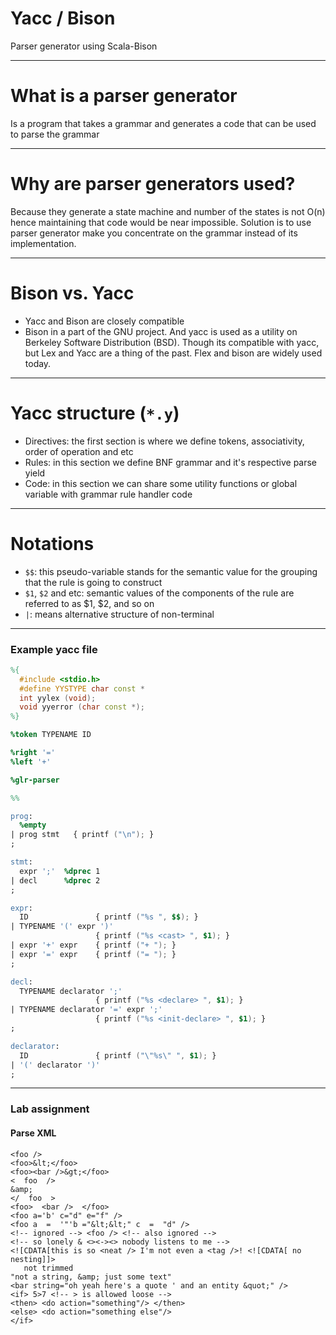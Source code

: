 # Yacc / Bison

Parser generator using Scala-Bison

---

# What is a parser generator

Is a program that takes a grammar and generates a code that can be used to parse the grammar

---

# Why are parser generators used?

Because they generate a state machine and number of the states is not O(n) hence maintaining that code would
be near impossible. Solution is to use parser generator make you concentrate on the grammar instead of its implementation.

---

# Bison vs. Yacc

- Yacc and Bison are closely compatible
- Bison in a part of the GNU project. And yacc is used as a utility on Berkeley Software Distribution (BSD). Though its compatible with yacc, but Lex and Yacc are a thing of the past. Flex and bison are widely used today.

--- 

# Yacc structure (`*.y`)

- Directives: the first section is where we define tokens, associativity, order of operation and etc
- Rules: in this section we define BNF grammar and it's respective parse yield
- Code: in this section we can share some utility functions or global variable with grammar rule handler code

---

# Notations

- `$$`: this pseudo-variable stands for the semantic value for the grouping that the rule is going to construct
- `$1`, `$2` and etc: semantic values of the components of the rule are referred to as $1, $2, and so on
- `|`: means alternative structure of non-terminal

--- 

### Example yacc file

```yacc
%{
  #include <stdio.h>
  #define YYSTYPE char const *
  int yylex (void);
  void yyerror (char const *);
%}

%token TYPENAME ID

%right '='
%left '+'

%glr-parser

%%

prog:
  %empty
| prog stmt   { printf ("\n"); }
;

stmt:
  expr ';'  %dprec 1
| decl      %dprec 2
;

expr:
  ID               { printf ("%s ", $$); }
| TYPENAME '(' expr ')'
                   { printf ("%s <cast> ", $1); }
| expr '+' expr    { printf ("+ "); }
| expr '=' expr    { printf ("= "); }
;

decl:
  TYPENAME declarator ';'
                   { printf ("%s <declare> ", $1); }
| TYPENAME declarator '=' expr ';'
                   { printf ("%s <init-declare> ", $1); }
;

declarator:
  ID               { printf ("\"%s\" ", $1); }
| '(' declarator ')'
;
```

---

### Lab assignment

#### Parse XML

```
<foo />
<foo>&lt;</foo>
<foo><bar />&gt;</foo>
<  foo  />
&amp;
</  foo  >
<foo>  <bar />  </foo>
<foo a='b' c="d" e="f" />
<foo a  =  '"'b ="&lt;&lt;" c  =  "d" />
<!-- ignored --> <foo /> <!-- also ignored -->
<!-- so lonely & <><-><> nobody listens to me -->
<![CDATA[this is so <neat /> I'm not even a <tag />! <![CDATA[ no nesting]]>
   not trimmed
"not a string, &amp; just some text"
<bar string="oh yeah here's a quote ' and an entity &quot;" />
<if> 5>7 <!-- > is allowed loose -->
<then> <do action="something"/> </then>
<else> <do action="something else"/>
</if>
```

